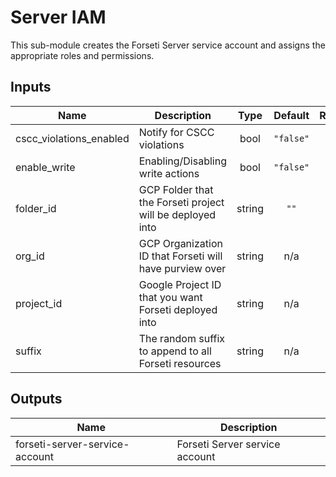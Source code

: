 # Server IAM

This sub-module creates the Forseti Server service account and assigns the appropriate roles and permissions.

<!-- BEGINNING OF PRE-COMMIT-TERRAFORM DOCS HOOK -->
## Inputs

| Name | Description | Type | Default | Required |
|------|-------------|:----:|:-----:|:-----:|
| cscc\_violations\_enabled | Notify for CSCC violations | bool | `"false"` | no |
| enable\_write | Enabling/Disabling write actions | bool | `"false"` | no |
| folder\_id | GCP Folder that the Forseti project will be deployed into | string | `""` | no |
| org\_id | GCP Organization ID that Forseti will have purview over | string | n/a | yes |
| project\_id | Google Project ID that you want Forseti deployed into | string | n/a | yes |
| suffix | The random suffix to append to all Forseti resources | string | n/a | yes |

## Outputs

| Name | Description |
|------|-------------|
| forseti-server-service-account | Forseti Server service account |

<!-- END OF PRE-COMMIT-TERRAFORM DOCS HOOK -->
